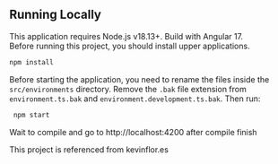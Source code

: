 ## Running Locally

This application requires Node.js v18.13+.
Build with Angular 17.  
Before running this project, you should install upper applications.

```bash
npm install
```

Before starting the application, you need to rename the files inside the `src/environments` directory. Remove the `.bak` file extension from `environment.ts.bak` and `environment.development.ts.bak`. Then run:
```bash
 npm start
```

Wait to compile and go to http://localhost:4200 after compile finish


This project is referenced from kevinflor.es